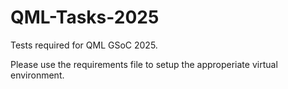 # QML-Tasks-2025

Tests required for QML GSoC 2025.

Please use the requirements file to setup the approperiate virtual environment.
